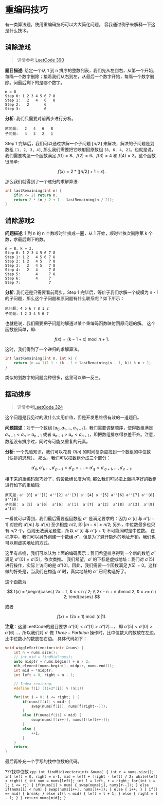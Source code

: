 # 重编码技巧

有一类算法题，使用重编码技巧可以大大简化问题。
容我通过例子来解释一下这是什么技术。

## 消除游戏 

> 详情参考 [LeetCode 390](https://leetcode-cn.com/problems/elimination-game/)

**题目描述**: 给定一个从 1 到 n 排序的整数列表，我们先从左到右，从第一个开始，每隔一个数字删除；接着我们从右到左，从最后一个数字开始，每隔一个数字删除。问最后剩下的是哪个数字。
```
n = 8
Step 0: 1 2 3 4 5 6 7 8
Step 1:   2   4   6   8
Step 2:   2       6
Step 3:           6
```

**分析**: 我们只需要对前两步进行分析。 
```
原问题:   2   4   6   8
子问题:   4   3   2   1
```

Step 1 完毕后，我们可以通过求解一个子问题 $\left\lfloor n / 2 \right\rfloor$ 来解决，解决的子问题是划数组 `[1, 2, 3, 4]`, 那么我们需要把它映射回原数组 `[8, 6, 4, 2]`。也就是说，我们需要构造一个函数满足 $f(1) = 8$、$f(2) = 6$、$f(3) = 4$ 和 $f(4) = 2$。这个函数很简单:

$$
    f(x) = 2 * (\lfloor n / 2 \rfloor + 1 - x).
$$

那么我们就得到了一个递归的求解算法:

```cpp
int lastRemaining(int n) {
    if(n <= 2) return n;
    return 2 * (n / 2 + 1 - lastRemaining(n / 2));
}
```


## 消除游戏2

**问题描述**: 1 到 n 的 n 个数顺时针排成一圈，从 1 开始，顺时针依次删除第 k 个数，求最后剩下的数。

```
n = 8, k = 3.
Step 0: 1 2 3 4 5 6 7 8
Step 1: 1 2   4 5 6 7 8  
Step 2: 1 2   4 5   7 8  
Step 3:   2   4 5   7 8  
Step 4:   2   4     7 8  
Step 5:       4     7 8  
Step 6:       4     7    
Step 7:             7    
```

**分析**: 我们还是只需要看前两步。Step 1 完毕后，等价于我们求解一个规模为 n - 1 的子问题，那么这个子问题和原问题有什么联系呢？如下所示：

```
原问题: 4 5 6 7 8 1 2 
子问题: 1 2 3 4 5 6 7
```

也就是说，我们需要把子问题的解通过某个重编码函数映射回原问题的解。
这个函数很简单，即:

$$
    f(x) = (k - 1 + x) \bmod n + 1.
$$

这时，我们得到了一个递归的求解算法。

```cpp
int lastRemaining(int n, int k) {
    return (n == 1)? 1 : (k - 1 + lastRemaining(n - 1, k)) % n + 1;
}
```

类似的划数字的问题变种很多，这里可以举一反三。

## 摆动排序

> 详情参考[LeetCode 324](https://leetcode-cn.com/problems/wiggle-sort-ii/)

这个问题是我见过的没什么实用价值，但是开发思维很有效的一道题目。

**问题描述**：对于一个数组 $[a_0, a_1, \ldots, a_{n-1}]$，我们需要调整顺序，使得数组满足 $a_{n-1} < a_{n} > a_{n+1}$ 或者 $a_{n-1} > a_{n} < a_{n+1}$，即把数组排序得参差不齐。注意，数组没有排序过，同时有可能又重复的元素。

**分析**: 
一个先验知识，我们可以花费 $O(n)$ 的时间复杂度找到一个数组的中位数（快排的思想）。
那么，我们可以把数组分成三个部分：

$$
    a'_0, a'_1, \ldots, a'_{p-1} < a'_{p} = \ldots = a'_{q} < a'_{q+1}, \ldots, a'_{n-1}.
$$

接下来的重编码就巧妙了，假设数组长度为10, 那么我们可以把上面排序好的数组进行如下的重编码:
```
原问题：a''[0] a''[1] a''[2] a''[3] a''[4] a''[5] a''[6] a''[7] a''[8] a''[9]
子问题： a'[5]  a'[0]  a'[6]  a'[1]  a'[7]  a'[2]  a'[8]  a'[3]  a'[9]  a'[4]
```

一看就可以得到，我们最后需要返回数组 $a''$ 是满足要求的：因为 $a''[i]$ 与 $a''[i+1]$ 对应的 $a'[m]$ 与 $a'[n]$ 至少相差 $n/2$, 即 $\vert m - n \vert \ge n/2$;
另外，中位数最多也只有 $n/2$ 个，否则无法满足题意，所以 $a''[i]$ 与 $a''[i+1]$ 不可能同时是中位数。
在程序中，我们可以另外创建一个数组 $a''$，但是为了避开额外的地址开销，我们也可以用虚实地址的方式。

这里有点绕，我们可以认为上面的编码表示：我们希望排序得到一个新的数组 $a''$ 满足 $a''[0] = a'[5]$，依次类推。
我们希望，$a'$ 的下标是虚拟地址：我们对 $a'[5]$ 进行操作，实际上访问的是 $a''[0]$。因此，我们需要一个函数满足 $f(5) = 0$。这样做的好处是，当我们在构造 $a'$ 时，真实地址的 $a''$ 已经构造好了。

这个函数为:

$$
    f(x) = 
    \begin{cases}
    2x + 1, & x < n / 2; \\
    2x - n + n \bmod 2, & x >= n / 2;
    \end{cases}
$$

或者

$$
    f(x) = (2x + 1) \bmod (n \vert 1).
$$


**注意**：这里LeetCode的题目要求 $a''[0] < a''[1] > a''[2] \ldots$， 即 $a'[5] < a'[0] > a'[6] \ldots$，所以我们对 $a'$ 做 $Three-Partition$ 操作时，比中位数大的数放在左边，比中位数小的数放在右边。
具体代码如下：

```cpp
void wiggleSort(vector<int> &nums) {
    int n = nums.size();
    // int mid = findMid(nums);
    auto midptr = nums.begin() + n / 2;
    nth_element(nums.begin(), midptr, nums.end());
    int mid = *midptr;
    int left = 0, right = n - 1;

    // Index-rewiring.
    #define f(i) ((1+2*(i)) % (n|1))

    for(int i = 0; i <= right; ) {
        if(nums[f(i)] < mid) {
            swap(nums[f(i)], nums[f(right--)]);
        }
        else if(nums[f(i)] > mid) {
            swap(nums[f(i++)], nums[f(left++)]);
        }
        else {
            ++i;
        }
    }
    return;
}
```

最后再补充一个手写的找中位数的代码。

???找中位数
    ```cpp
    int findMid(vector<int> &nums) {
        int n = nums.size();
        int left = 0, right = n-1, mid = left + (right - left) / 2;
        while(left < right) {
            int num = nums[left];
            int l = left, r = right;
            for(int i = l; i <= r;) {
                if(nums[i] > num) {
                    swap(nums[i], nums[r--]);
                }
                else if(nums[i] < num) {
                    swap(nums[i++], nums[l++]);
                }
                else {
                    i++;
                }
            }
            if(l == mid) {
                break;
            }
            else if(l < mid) {
                left = l + 1;
            }
            else {
                right = l - 1;
            }
        }
        return nums[mid];
    }
    ```
